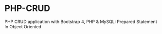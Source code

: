 # PHP-CRUD
PHP CRUD application with Bootstrap 4, PHP &amp; MySQLi Prepared Statement In Object Oriented
